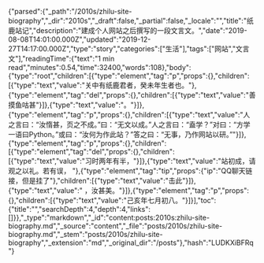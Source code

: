 {"parsed":{"_path":"/2010s/zhilu-site-biography","_dir":"2010s","_draft":false,"_partial":false,"_locale":"","title":"纸鹿站记","description":"建成个人网站之后撰写的一段文言文。","date":"2019-08-08T14:01:00.000Z","updated":"2019-12-27T14:17:00.000Z","type":"story","categories":["生活"],"tags":["网站","文言文"],"readingTime":{"text":"1 min read","minutes":0.54,"time":32400,"words":108},"body":{"type":"root","children":[{"type":"element","tag":"p","props":{},"children":[{"type":"text","value":"关中有纸鹿君者，癸未年生者也。"},{"type":"element","tag":"del","props":{},"children":[{"type":"text","value":"善摸鱼咕甚"}]},{"type":"text","value":"。"}]},{"type":"element","tag":"p","props":{},"children":[{"type":"text","value":"人之言曰：“汝惰甚，页之不成。”曰：“无文以成。”人之言曰：“盍学？”对曰：“方学一语曰Python。”或曰：“汝何为作此站？”答之曰：“无事，乃作网站以研。”"}]},{"type":"element","tag":"p","props":{},"children":[{"type":"element","tag":"del","props":{},"children":[{"type":"text","value":"习时两年有半，"}]},{"type":"text","value":"‍站初成，请观之以礼。若有误， "},{"type":"element","tag":"tip","props":{"ip":"QQ聊天链接，但是挂了"},"children":[{"type":"text","value":"击此"}]},{"type":"text","value":" ，汝甚美。"}]},{"type":"element","tag":"p","props":{},"children":[{"type":"text","value":"己亥年七月初八。"}]}],"toc":{"title":"","searchDepth":4,"depth":4,"links":[]}},"_type":"markdown","_id":"content:posts:2010s:zhilu-site-biography.md","_source":"content","_file":"posts/2010s/zhilu-site-biography.md","_stem":"posts/2010s/zhilu-site-biography","_extension":"md","_original_dir":"/posts"},"hash":"LUDKXiBFRq"}